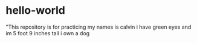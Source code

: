 # hello-world
"This repository is for practicing 
my names is calvin i have green eyes and im 5 foot 9 inches tall 
i own a dog 
